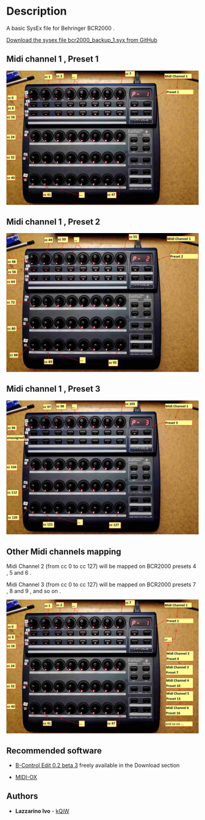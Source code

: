 
# Description

A basic SysEx file for Behringer BCR2000 .

[Download the sysex file bcr2000_backup_1.syx from GitHub](https://github.com/kQiW/BCR2000_sysex_files/raw/master/bcr2000_backup_1.syx)


## Midi channel 1 , Preset 1

![Preset1](https://github.com/kQiW/BCR2000_sysex_files/blob/master/images/bcr2000_sysex_2_1.jpg)

## Midi channel 1 , Preset 2

![Preset2](https://github.com/kQiW/BCR2000_sysex_files/blob/master/images/bcr2000_sysex_2_2.jpg)

## Midi channel 1 , Preset 3

![Preset3](https://github.com/kQiW/BCR2000_sysex_files/blob/master/images/bcr2000_sysex_2_3.jpg)

## Other Midi channels mapping

Midi Channel 2 (from cc 0 to cc 127) will be mapped on BCR2000 presets 4 , 5 and 6 .

Midi Channel 3 (from cc 0 to cc 127) will be mapped on BCR2000 presets 7 , 8 and 9 ,
and so on . 


![Preset1](https://github.com/kQiW/BCR2000_sysex_files/blob/master/images/bcr2000_sysex_2_4.jpg)

## Recommended software

* [B-Control Edit 0.2 beta 3](https://www.musictri.be/Categories/Behringer/Computer-Audio/Desktop-Controllers/BCR2000/p/P0245)
freely available in the Download section


* [MIDI-OX](http://www.midiox.com/)


## Authors

* **Lazzarino Ivo** - [kQiW](https://github.com/kQiW/)


